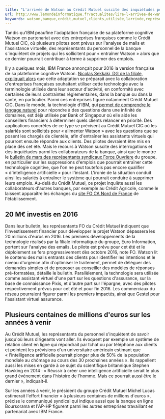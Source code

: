 ```yaml
---
title: "L'arrivée de Watson au Crédit Mutuel suscite des inquiétudes pour l'emploi"
url: http://www.lemondeinformatique.fr/actualites/lire-l-arrivee-de-watson-au-credit-mutuel-suscite-des-inquietudes-pour-l-emploi-64399.html
keywords: watson,banque,crédit,mutuel,clients,utilisée,larrivée,représentants,questions,suscite,technologie,2016,inquiétudes,lemploi
---
```

Tandis qu\'IBM peaufine l\'adaptation française de sa plateforme cognitive Watson en partenariat avec des entreprises françaises comme le Crédit Mutuel CIC, où plusieurs pilotes sont prévus sur l\'analyse de mails et l\'assistance virtuelle, des représentants du personnel de la banque s\'inquiètent de projets qui les sollicitent pour « entraîner Watson » alors que ce dernier pourrait contribuer à terme à supprimer des emplois.

Il y a quelques mois, IBM France annonçait pour 2016 la version française de sa plateforme cognitive Watson. [Nicolas Sekkaki, DG de la filiale, expliquait alors](https://www.lemondeinformatique.fr/actualites/lire-ibm-watson-travaillera-en-francais-en-2016-62431.html) que cette adaptation se préparait avec la collaboration d'entreprises françaises souhaitant utiliser cette technologie avec la terminologie utilisée dans leur secteur d'activité, en conformité avec certaines de leurs contraintes réglementaires, dans la banque ou dans la santé, en particulier. Parmi ces entreprises figure notamment Crédit Mutuel CIC. Dans le monde, la technologie d'IBM, qui [permet de comprendre le langage naturel](http://www-05.ibm.com/fr/watson/) pour répondre à des questions dans une infinité de domaines, est déjà utilisée par Bank of Singapour où elle aide les conseillers financiers à déterminer quels clients relancer en priorité. Des applications concrètes de ce type se précisent au Crédit Mutuel CIC où les salariés sont sollicités pour « alimenter Watson » avec les questions que se posent les chargés de clientèle, afin d\'entraîner les assistants virtuels qui pourront ensuite répondre aux clients. Des pilotes devraient être mis en place dès cet été. Mais le recours à Watson suscite des interrogations et des inquiétudes parmi les collaborateurs de la banque, ainsi que le montre le [bulletin de mars des représentants syndicaux Force Ouvrière](http://www.fo-credit-mutuel.com/uploads/pdf/Actualit%C3%A9%20CM%20ANJOU/Infos%20n%2072%20mars%202016.pdf) du groupe, en particulier sur les suppressions d'emplois que pourrait entraîner cette technologie cognitive, que l'on ne peut toutefois pas encore qualifier « d'intelligence artificielle » pour l'instant. L\'ironie de la situation conduit ainsi les salariés à entraîner le système qui pourrait conduire à supprimer leurs emplois. Au-delà du Crédit Mutuel, ce projet inquiète aussi les collaborateurs d\'autres banques, par exemple au Crédit Agricole, comme le laissent apparaître les échanges du [site FO CA Nord de France](http://www.focandf.fr/livredor/) de l\'établissement.

20 M€ investis en 2016
----------------------

Dans leur bulletin, les représentants FO du Crédit Mutuel indiquent que l'investissement financier pour développer le projet Watson dépassera les 20 millions d'euros en 2016. Les premiers développements de la technologie réalisés par la filiale informatique du groupe, Euro Information, portent sur l'analyse des emails. Le pilote est prévu pour cet été et le déploiement se fera progressivement dès octobre 2016, note FO. Watson lit le contenu des mails entrants des clients pour identifier les intentions et le niveau d'urgence afin d'optimiser le traitement, permet de déléguer des demandes simples et de proposer au conseiller des modèles de réponses pré-formatées, détaille le bulletin. Parallèlement, la technologie sera utilisée comme assistant virtuel d'une part sur les questions d'assurance, sur la base de connaissance Pixis, et d'autre part sur l'épargne, avec des pilotes respectivement prévus pour cet été et pour fin 2016. Les commerciaux du réseau pourraient figurer parmi les premiers impactés, ainsi que Gestel pour l\'assistant virtuel assurance.

Plusieurs centaines de millions d\'euros sur les années à venir
---------------------------------------------------------------

Au Crédit Mutuel, les représentants du personnel s'inquiètent de savoir jusqu'où leurs dirigeants vont aller. Ils évoquent par exemple un système de relation client en ligne qui répondrait par tchat ou par téléphone aux clients et pointent les prévisions d'un universitaire américain estimant que « l'intelligence artificielle pourrait plonger plus de 50% de la population mondiale au chômage au cours des 30 prochaines années ». Ils rappellent aussi les mises en garde à ce sujet du scientifique britannique Stephen Hawking en 2014 : « Réussir à créer une intelligence artificielle serait le plus grand événement dans l'histoire de l'homme. Mais ce pourrait aussi être le dernier », indiquait-il.

Sur les années à venir, le président du groupe Crédit Mutuel Michel Lucas estimerait l'effort financier « à plusieurs centaines de millions d'euros », précise le communiqué syndical qui indique aussi que la banque en ligne Boursorama et l'AP-HP figurent parmi les autres entreprises travaillant en partenariat avec IBM France.
